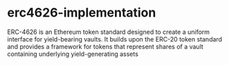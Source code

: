# erc4626-implementation
ERC-4626 is an Ethereum token standard designed to create a uniform interface for yield-bearing vaults. It builds upon the ERC-20 token standard and provides a framework for tokens that represent shares of a vault containing underlying yield-generating assets
